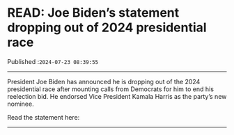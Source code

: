 # READ: Joe Biden’s statement dropping out of 2024 presidential race

Published :`2024-07-23 08:39:55`

---

President Joe Biden has announced he is dropping out of the 2024 presidential race after mounting calls from Democrats for him to end his reelection bid. He endorsed Vice President Kamala Harris as the party’s new nominee.

Read the statement here:

---

